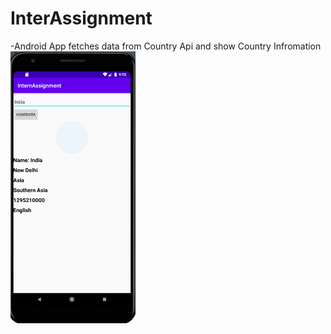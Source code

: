 # InterAssignment
-Android App fetches data from Country Api and show Country Infromation<br>
<img src="Screenshot%20(225).png" width="200">
